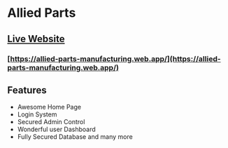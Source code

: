 # Allied Parts

## [Live Website ](https://allied-parts-manufacturing.web.app/)
### [https://allied-parts-manufacturing.web.app/](https://allied-parts-manufacturing.web.app/)

## Features
* Awesome Home Page
* Login System
* Secured Admin Control
* Wonderful user Dashboard
* Fully Secured Database and many more